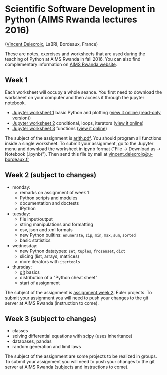 Scientific Software Development in Python (AIMS Rwanda lectures 2016)
=====================================================================
([Vincent Delecroix](http://www.labri.fr/perso/vdelecro/), LaBRI, Bordeaux, France)

These are notes, exercises and worksheets that are used during the teaching of Python
at AIMS Rwanda in fall 2016. You can also find complementary information on
[AIMS Rwanda website](https://sites.google.com/a/aims.ac.rw/academic/scientific-software-development-in-python).

Week 1
------

Each worksheet will occupy a whole seance. You first need to download the worksheet on your computer and then access it through the jupyter notebook.

- [Jupyter worksheet 1](https://raw.githubusercontent.com/videlec/aims-python-rwanda-2016/master/worksheets/worksheet1.ipynb) basic Python and plotting ([view it online (read-only version)](http://nbviewer.jupyter.org/github/videlec/aims-python-rwanda-2016/blob/master/worksheets/worksheet1.ipynb))
- [Jupyter worksheet 2](https://raw.githubusercontent.com/videlec/aims-python-rwanda-2016/master/worksheets/worksheet2.ipynb) conditional, loops, iterators ([view it online](http://nbviewer.jupyter.org/github/videlec/aims-python-rwanda-2016/blob/master/worksheets/worksheet2.ipynb))
- [Jupyter worksheet 3](https://raw.githubusercontent.com/videlec/aims-python-rwanda-2016/master/worksheets/worksheet3.ipynb) functions ([view it online](http://nbviewer.jupyter.org/github/videlec/aims-python-rwanda-2016/blob/master/worksheets/worksheet3.ipynb))

The subject of the assignment is [arith.pdf](https://github.com/videlec/aims-python-rwanda-2016/raw/master/assignment/arith.pdf). You
should program all functions inside a single worksheet. To submit your assignment,
go to the Jupyter menu and download the worksheet in ipynb format ("File ->
Download as -> Notebook (.ipynb)"). Then send this file by mail at
vincent.delecroix@u-bordeaux.fr

Week 2 (subject to changes)
---------------------------

- monday:
   - remarks on assignment of week 1
   - Python scripts and modules
   - documentation and doctests
   - IPython
- tuesday:
   - file input/output
   - string manipulations and formatting
   - csv, json and xml formats
   - new Python builtins: `enumerate`, `zip`, `min`, `max`, `sum`, `sorted`
   - basic statistics
- wednesday:
   - new Python datatypes: `set`, `tuples`, `frozenset`, `dict`
   - slicing (list, arrays, matrices)
   - more iterators with `itertools`
- thursday:
   - [git](https://git-scm.com/book/en) basics
   - distribution of a "Python cheat sheet"
   - start of assignment

The subject of the assignment is [assignment week 2](https://github.com/videlec/pyeuler): Euler projects. To submit
your assignment you will need to push your changes to the git server at AIMS Rwanda (instruction to come).

Week 3 (subject to changes)
---------------------------

- classes
- solving differential equations with scipy (uses inheritance)
- databases, pandas
- random generation and limit laws

The subject of the assignment are some projects to be realized in groups. To submit
your assignment you will need to push your changes to the git server at AIMS Rwanda (subjects and
instructions to come).
